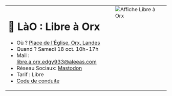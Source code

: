 <table>
  <tr>
    <td valign="top">
    <h1>🎈 LàO : Libre à Orx</h1>
      <ul>
        <li>Où ? <a href="https://www.openstreetmap.org/relation/75976#map=14/43.60468/-1.36822&layers=N">Place de l'Église, Orx, Landes</a></li>
        <li>Quand ? Samedi 18 oct. 10h-17h</li>
        <li>Mail : <a href="mailto:libre.a.orx.edgy933@aleeas.com">libre.a.orx.edgy933@aleeas.com</a></li>
        <li>Réseau Sociaux: <a href="https://piaille.fr/@edouard_lopez/">Mastodon</a></li>
        <li>Tarif : Libre</li>
        <li><a href="./code-de-conduite.md">Code de conduite</a></li>
      </ul>
    </td>
    <td valign="top">
      <img src="./affiche-event.svg" alt="Affiche Libre à Orx" />
    </td>
  </tr>
</table>